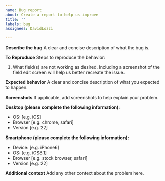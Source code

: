 ```yaml
---
name: Bug report
about: Create a report to help us improve
title: ''
labels: bug
assignees: DavidLozzi

---
```


**Describe the bug**
A clear and concise description of what the bug is.

**To Reproduce**
Steps to reproduce the behavior:
1. What field(s) are not working as desired. Including a screenshot of the field edit screen will help us better recreate the issue.

**Expected behavior**
A clear and concise description of what you expected to happen.

**Screenshots**
If applicable, add screenshots to help explain your problem.

**Desktop (please complete the following information):**
 - OS: [e.g. iOS]
 - Browser [e.g. chrome, safari]
 - Version [e.g. 22]

**Smartphone (please complete the following information):**
 - Device: [e.g. iPhone6]
 - OS: [e.g. iOS8.1]
 - Browser [e.g. stock browser, safari]
 - Version [e.g. 22]

**Additional context**
Add any other context about the problem here.
